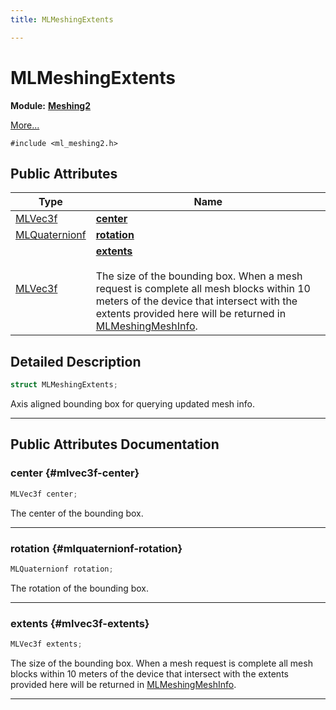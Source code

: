 ```yaml
---
title: MLMeshingExtents

---
```


# MLMeshingExtents

**Module:** **[Meshing2](/versioned_docs/version-31-Aug-2023/api-ref/api/Modules/group___meshing2/group___meshing2.md)**



 [More...](#detailed-description)


`#include <ml_meshing2.h>`

## Public Attributes

| Type           | Name           |
| -------------- | -------------- |
| [MLVec3f](/versioned_docs/version-31-Aug-2023/api-ref/api/Modules/group___common/struct_m_l_vec3f.md) | **[center](/versioned_docs/version-31-Aug-2023/api-ref/api/Modules/group___meshing2/struct_m_l_meshing_extents.md#mlvec3f-center)**  |
| [MLQuaternionf](/versioned_docs/version-31-Aug-2023/api-ref/api/Modules/group___common/struct_m_l_quaternionf.md) | **[rotation](/versioned_docs/version-31-Aug-2023/api-ref/api/Modules/group___meshing2/struct_m_l_meshing_extents.md#mlquaternionf-rotation)**  |
| [MLVec3f](/versioned_docs/version-31-Aug-2023/api-ref/api/Modules/group___common/struct_m_l_vec3f.md) | **[extents](/versioned_docs/version-31-Aug-2023/api-ref/api/Modules/group___meshing2/struct_m_l_meshing_extents.md#mlvec3f-extents)** <br></br>The size of the bounding box. When a mesh request is complete all mesh blocks within 10 meters of the device that intersect with the extents provided here will be returned in [MLMeshingMeshInfo](/versioned_docs/version-31-Aug-2023/api-ref/api/Modules/group___meshing2/struct_m_l_meshing_mesh_info.md).  |

## Detailed Description

```cpp
struct MLMeshingExtents;
```


Axis aligned bounding box for querying updated mesh info. 





-----------
## Public Attributes Documentation

### center {#mlvec3f-center}

```cpp
MLVec3f center;
```


The center of the bounding box. 





-----------

### rotation {#mlquaternionf-rotation}

```cpp
MLQuaternionf rotation;
```


The rotation of the bounding box. 





-----------

### extents {#mlvec3f-extents}

```cpp
MLVec3f extents;
```

The size of the bounding box. When a mesh request is complete all mesh blocks within 10 meters of the device that intersect with the extents provided here will be returned in [MLMeshingMeshInfo](/versioned_docs/version-31-Aug-2023/api-ref/api/Modules/group___meshing2/struct_m_l_meshing_mesh_info.md). 





-----------


